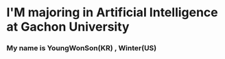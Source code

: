 # I'M majoring in Artificial Intelligence at Gachon University 
### My name is YoungWonSon(KR) , Winter(US)
